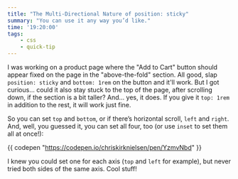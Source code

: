 ```yaml
---
title: "The Multi-Directional Nature of position: sticky"
summary: "You can use it any way you’d like."
time: '19:20:00'
tags:
    - css
    - quick-tip
---
```


I was working on a product page where the "Add to Cart" button should appear fixed on the page in the "above-the-fold" section. All good, slap `position: sticky` and `bottom: 1rem` on the button and it'll work. But I got curious… could it also stay stuck to the top of the page, after scrolling down, if the section is a bit taller? And… yes, it does. If you give it `top: 1rem` in addition to the rest, it will work just fine.

So you can set `top` and `bottom`, or if there’s horizontal scroll, `left` and `right`. And, well, you guessed it, you can set all four, too (or use `inset` to set them all at once!):

{{ codepen "https://codepen.io/chriskirknielsen/pen/YzmvNbd" }}

I knew you could set one for each axis (`top` and `left` for example), but never tried both sides of the same axis. Cool stuff!